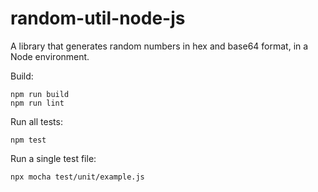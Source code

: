 random-util-node-js
===================

A library that generates random numbers in hex and base64 format,
in a Node environment.

Build:

```
npm run build
npm run lint
```

Run all tests:

```
npm test
```

Run a single test file:

```
npx mocha test/unit/example.js
```

